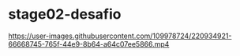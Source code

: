 # stage02-desafio


https://user-images.githubusercontent.com/109978724/220934921-66668745-765f-44e9-8b64-a64c07ee5866.mp4
